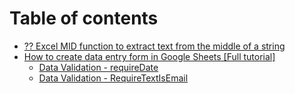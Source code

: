 # Table of contents

* [?? Excel MID function to extract text from the middle of a string](README.md)
* [How to create data entry form in Google Sheets \[Full tutorial\]](how-to-create-data-entry-form-in-google-sheets-full-tutorial.md)
  * [Data Validation - requireDate](how-to-create-data-entry-form-in-google-sheets-full-tutorial/data-validation-date.md)
  * [Data Validation - RequireTextIsEmail](how-to-create-data-entry-form-in-google-sheets-full-tutorial/data-validation-requiretextisemail.md)
